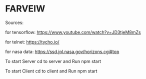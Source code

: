 # FARVEIW

Sources:

for tensorflow: https://www.youtube.com/watch?v=JD3tjeM8mZs

for telnet: https://tycho.io/

for nasa data: https://ssd.jpl.nasa.gov/horizons.cgi#top

To start Server cd to server and Run npm start

To start Client cd to client and Run npm start
